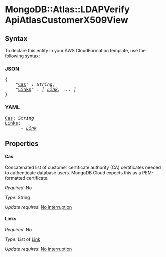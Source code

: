 # MongoDB::Atlas::LDAPVerify ApiAtlasCustomerX509View

## Syntax

To declare this entity in your AWS CloudFormation template, use the following syntax:

### JSON

<pre>
{
    "<a href="#cas" title="Cas">Cas</a>" : <i>String</i>,
    "<a href="#links" title="Links">Links</a>" : <i>[ <a href="link.md">Link</a>, ... ]</i>
}
</pre>

### YAML

<pre>
<a href="#cas" title="Cas">Cas</a>: <i>String</i>
<a href="#links" title="Links">Links</a>: <i>
      - <a href="link.md">Link</a></i>
</pre>

## Properties

#### Cas

Concatenated list of customer certificate authority (CA) certificates needed to authenticate database users. MongoDB Cloud expects this as a PEM-formatted certificate.

_Required_: No

_Type_: String

_Update requires_: [No interruption](https://docs.aws.amazon.com/AWSCloudFormation/latest/UserGuide/using-cfn-updating-stacks-update-behaviors.html#update-no-interrupt)

#### Links

_Required_: No

_Type_: List of <a href="link.md">Link</a>

_Update requires_: [No interruption](https://docs.aws.amazon.com/AWSCloudFormation/latest/UserGuide/using-cfn-updating-stacks-update-behaviors.html#update-no-interrupt)

